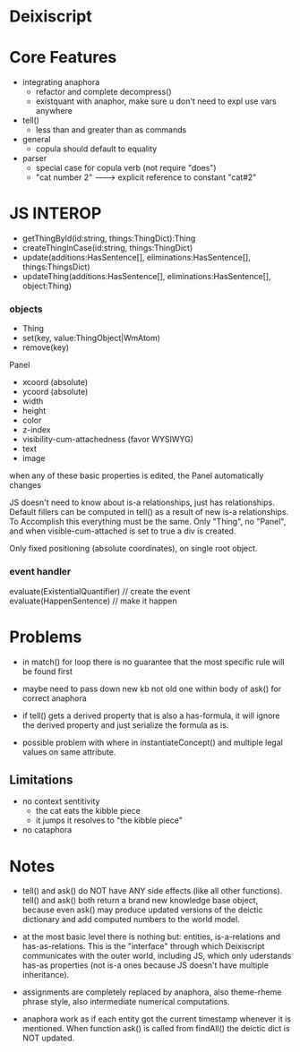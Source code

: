 # Deixiscript

# Core Features

- integrating anaphora
  - refactor and complete decompress()
  - existquant with anaphor, make sure u don't need to expl use vars anywhere
- tell()
  - less than and greater than as commands
- general
  - copula should default to equality
- parser
  - special case for copula verb (not require "does")
  - "cat number 2" ---> explicit reference to constant "cat#2"

# JS INTEROP

- getThingById(id:string, things:ThingDict):Thing
- createThingInCase(id:string, things:ThingDict)
- update(additions:HasSentence[], eliminations:HasSentence[], things:ThingsDict)
- updateThing(additions:HasSentence[], eliminations:HasSentence[], object:Thing)

### objects

- Thing
- set(key, value:ThingObject|WmAtom)
- remove(key)

Panel

- xcoord (absolute)
- ycoord (absolute)
- width
- height
- color
- z-index
- visibility-cum-attachedness (favor WYSIWYG) 
- text 
- image

when any of these basic properties is edited, the Panel automatically changes

JS doesn't need to know about is-a relationships, just has relationships.
Default fillers can be computed in tell() as a result of new is-a
relationships. To Accomplish this everything must be the same. Only "Thing", no
"Panel", and when visible-cum-attached is set to true a div is created. 

Only fixed positioning (absolute coordinates), on single root object.

### event handler

evaluate(ExistentialQuantifier) // create the event evaluate(HappenSentence) //
make it happen

# Problems

- in match() for loop there is no guarantee that the most specific rule will be
  found first

- maybe need to pass down new kb not old one within body of ask() for correct anaphora

- if tell() gets a derived property that is also a has-formula, it will ignore the derived property and just serialize the formula as is.

- possible problem with where in instantiateConcept() and multiple legal values on same attribute.

## Limitations

- no context sentitivity
  - the cat eats the kibble piece
  - it jumps it resolves to "the kibble piece"
- no cataphora

# Notes

- tell() and ask() do NOT have ANY side effects (like all other functions). tell() and ask() both return a brand new knowledge base object, because even ask() may produce updated versions of the deictic dictionary and add computed numbers to the world model.

- at the most basic level there is nothing but: entities, is-a-relations and
  has-as-relations. This is the "interface" through which Deixiscript communicates
  with the outer world, including JS, which only uderstands has-as properties (not is-a ones because JS doesn't have multiple inheritance).

- assignments are completely replaced by anaphora, also theme-rheme phrase
  style, also intermediate numerical computations.

- anaphora work as if each entity got the current timestamp whenever it is mentioned. When function ask() is called from findAll() the deictic dict is NOT updated.
